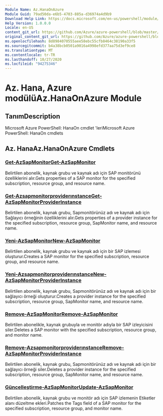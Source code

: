 ```yaml
---
Module Name: Az.HanaOnAzure
Module Guid: 79ad50da-e6b5-4703-885a-d36974a4d9b9
Download Help Link: https://docs.microsoft.com/en-us/powershell/module/az.hanaonazure
Help Version: 1.0.0.0
Locale: en-US
content_git_url: https://github.com/Azure/azure-powershell/blob/master/src/HanaOnAzure/help/Az.HanaOnAzure.md
original_content_git_url: https://github.com/Azure/azure-powershell/blob/master/src/HanaOnAzure/help/Az.HanaOnAzure.md
ms.openlocfilehash: 8d8984070555aee58ebc55cfb8464c38190a33f5
ms.sourcegitcommit: b4a38bcb0501a9016a4998efd377aa75d3ef9ce8
ms.translationtype: MT
ms.contentlocale: tr-TR
ms.lasthandoff: 10/27/2020
ms.locfileid: "94275346"
---
```

# <span data-ttu-id="d24e6-101">Az. Hana, Azure modülü</span><span class="sxs-lookup"><span data-stu-id="d24e6-101">Az.HanaOnAzure Module</span></span>
## <span data-ttu-id="d24e6-102">Tanım</span><span class="sxs-lookup"><span data-stu-id="d24e6-102">Description</span></span>
<span data-ttu-id="d24e6-103">Microsoft Azure PowerShell: HanaOn cmdlet 'leri</span><span class="sxs-lookup"><span data-stu-id="d24e6-103">Microsoft Azure PowerShell: HanaOn cmdlets</span></span>

## <span data-ttu-id="d24e6-104">Az. Hana</span><span class="sxs-lookup"><span data-stu-id="d24e6-104">Az.HanaOnAzure Cmdlets</span></span>
### [<span data-ttu-id="d24e6-105">Get-AzSapMonitor</span><span class="sxs-lookup"><span data-stu-id="d24e6-105">Get-AzSapMonitor</span></span>](Get-AzSapMonitor.md)
<span data-ttu-id="d24e6-106">Belirtilen abonelik, kaynak grubu ve kaynak adı için SAP monitörünü özelliklerini alır.</span><span class="sxs-lookup"><span data-stu-id="d24e6-106">Gets properties of a SAP monitor for the specified subscription, resource group, and resource name.</span></span>

### [<span data-ttu-id="d24e6-107">Get-Azsapmonitorproviderınstance</span><span class="sxs-lookup"><span data-stu-id="d24e6-107">Get-AzSapMonitorProviderInstance</span></span>](Get-AzSapMonitorProviderInstance.md)
<span data-ttu-id="d24e6-108">Belirtilen abonelik, kaynak grubu, Sapmonitörünüz adı ve kaynak adı için Sağlayıcı örneğinin özelliklerini alır.</span><span class="sxs-lookup"><span data-stu-id="d24e6-108">Gets properties of a provider instance for the specified subscription, resource group, SapMonitor name, and resource name.</span></span>

### [<span data-ttu-id="d24e6-109">Yeni-AzSapMonitor</span><span class="sxs-lookup"><span data-stu-id="d24e6-109">New-AzSapMonitor</span></span>](New-AzSapMonitor.md)
<span data-ttu-id="d24e6-110">Belirtilen abonelik, kaynak grubu ve kaynak adı için bir SAP izlemesi oluşturur.</span><span class="sxs-lookup"><span data-stu-id="d24e6-110">Creates a SAP monitor for the specified subscription, resource group, and resource name.</span></span>

### [<span data-ttu-id="d24e6-111">Yeni-Azsapmonitorproviderınstance</span><span class="sxs-lookup"><span data-stu-id="d24e6-111">New-AzSapMonitorProviderInstance</span></span>](New-AzSapMonitorProviderInstance.md)
<span data-ttu-id="d24e6-112">Belirtilen abonelik, kaynak grubu, Sapmonitörünüz adı ve kaynak adı için bir sağlayıcı örneği oluşturur.</span><span class="sxs-lookup"><span data-stu-id="d24e6-112">Creates a provider instance for the specified subscription, resource group, SapMonitor name, and resource name.</span></span>

### [<span data-ttu-id="d24e6-113">Remove-AzSapMonitor</span><span class="sxs-lookup"><span data-stu-id="d24e6-113">Remove-AzSapMonitor</span></span>](Remove-AzSapMonitor.md)
<span data-ttu-id="d24e6-114">Belirtilen abonelikle, kaynak grubuyla ve monitör adıyla bir SAP izleyicisini siler.</span><span class="sxs-lookup"><span data-stu-id="d24e6-114">Deletes a SAP monitor with the specified subscription, resource group, and monitor name.</span></span>

### [<span data-ttu-id="d24e6-115">Remove-Azsapmonitorproviderınstance</span><span class="sxs-lookup"><span data-stu-id="d24e6-115">Remove-AzSapMonitorProviderInstance</span></span>](Remove-AzSapMonitorProviderInstance.md)
<span data-ttu-id="d24e6-116">Belirtilen abonelik, kaynak grubu, Sapmonitörünüz adı ve kaynak adı için bir sağlayıcı örneği siler.</span><span class="sxs-lookup"><span data-stu-id="d24e6-116">Deletes a provider instance for the specified subscription, resource group, SapMonitor name, and resource name.</span></span>

### [<span data-ttu-id="d24e6-117">Güncelleştirme-AzSapMonitor</span><span class="sxs-lookup"><span data-stu-id="d24e6-117">Update-AzSapMonitor</span></span>](Update-AzSapMonitor.md)
<span data-ttu-id="d24e6-118">Belirtilen abonelik, kaynak grubu ve monitör adı için SAP izlemenin Etiketler alanı düzeltme ekleri.</span><span class="sxs-lookup"><span data-stu-id="d24e6-118">Patches the Tags field of a SAP monitor for the specified subscription, resource group, and monitor name.</span></span>

